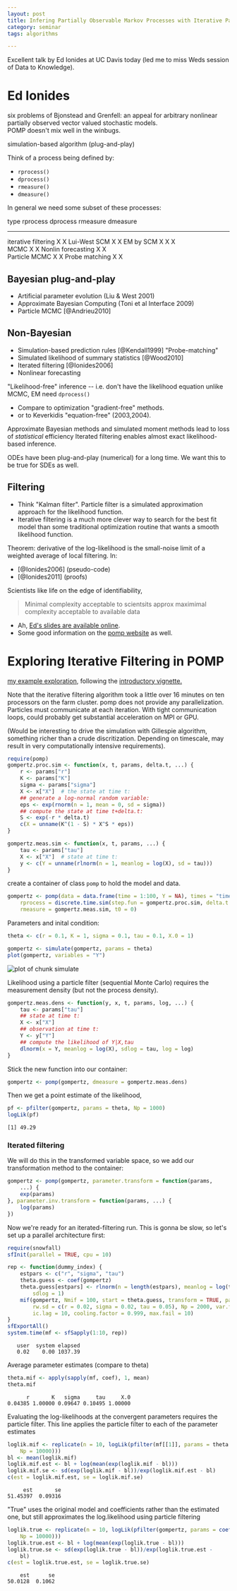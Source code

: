 ```yaml
---
layout: post
title: Infering Partially Observable Markov Processes with Iterative Particle Filtering 
category: seminar
tags: algorithms

---
```



Excellent talk by Ed Ionides at UC Davis today (led me to miss Weds session of Data to Knowledge).  


Ed Ionides
=========
six problems of Bjonstead and Grenfell: an appeal for arbitrary nonlinear partially observed vector valued stochastic models.  
POMP doesn't mix well in the winbugs.

simulation-based algorithm (plug-and-play)

Think of a process being defined by:

- `rprocess()`
- `dprocess()`
- `rmeasure()`
- `dmeasure()`

In general we need some subset of these processes: 

type                 rprocess  dprocess  rmeasure  dmeasure
----------------     -------   --------  --------  -------
iterative filtering     X                            X 
Lui-West SCM            X                            X
EM by SCM               X         X                  X  
MCMC                              X                  X
Nonlin forecasting      X                    X          
Particle MCMC           X                            X
Probe matching          X                    X    


Bayesian plug-and-play
---------------------

- Artificial parameter evolution (Liu & West 2001)
- Approximate Bayesian Computing (Toni et al Interface 2009)
- Particle MCMC [@Andrieu2010] 

Non-Bayesian 
------------

- Simulation-based prediction rules [@Kendall1999] "Probe-matching"
- Simulated likelihood of summary statistics [@Wood2010]
- Iterated filtering [@Ionides2006]
- Nonlinear forecasting 

"Likelihood-free" inference -- i.e. don't have the likelihood equation 
unlike MCMC, EM need `dprocess()`

- Compare to optimization "gradient-free" methods.
- or to Keverkidis "equation-free" (2003,2004). 

Approximate Bayesian methods and simulated moment methods lead to loss of *statistical* efficiency
Iterated filtering enables almost exact likelihood-based inference.  

ODEs have been plug-and-play (numerical) for a long time.  We want this to be true for SDEs as well.  



Filtering
--------

- Think "Kalman filter".  Particle filter is a simulated approximation approach for the likelihood function.
- Iterative filtering is a much more clever way to search for the best fit model than some traditional optimization routine that wants a smooth likelihood function. 

Theorem: derivative of the log-likelihood is the small-noise limit of a weighted average of local filtering. In:

- [@Ionides2006] (pseudo-code)
- [@Ionides2011] (proofs)




Scientists like life on the edge of identifiability,
> Minimal complexity acceptable to scientsits approx maximimal complexity acceptable to available data

- Ah, [Ed's slides are available online](http://www.stat.lsa.umich.edu/~ionides/pubs/davis12.pdf). 
- Some good information on the [pomp website](http://pomp.r-forge.r-project.org/) as well.

Exploring Iterative Filtering in POMP
=====================================

[my example exploration](https://github.com/cboettig/populationdynamics/blob/497d4ce4c401833464ccaff6edd518133f4e9b0c/inst/examples/pomp_explore.md), following the [introductory vignette.](http://cran.at.r-project.org/web/packages/pomp/vignettes/intro_to_pomp.pdf) 


Note that the iterative filtering algorithm took a little over 16 minutes on ten processors on the farm cluster.  pomp does not provide any parallelization.  Particles must communicate at each iteration.  With tight communication loops, could probably get substantial acceleration on MPI or GPU.  


(Would be interesting to drive the simulation with Gillespie algorithm, something richer than a crude discritization.  Depending on timescale, may result in very computationally intensive requirements).  


```r
require(pomp)
gompertz.proc.sim <- function(x, t, params, delta.t, ...) {
    r <- params["r"]
    K <- params["K"]
    sigma <- params["sigma"]
    X <- x["X"]  # the state at time t:
    ## generate a log-normal random variable:
    eps <- exp(rnorm(n = 1, mean = 0, sd = sigma))
    ## compute the state at time t+delta.t:
    S <- exp(-r * delta.t)
    c(X = unname(K^(1 - S) * X^S * eps))
}
```







```r
gompertz.meas.sim <- function(x, t, params, ...) {
    tau <- params["tau"]
    X <- x["X"]  # state at time t:
    y <- c(Y = unname(rlnorm(n = 1, meanlog = log(X), sd = tau)))
}
```




create a container of class `pomp` to hold the model and data.



```r
gompertz <- pomp(data = data.frame(time = 1:100, Y = NA), times = "time", 
    rprocess = discrete.time.sim(step.fun = gompertz.proc.sim, delta.t = 1), 
    rmeasure = gompertz.meas.sim, t0 = 0)
```




Parameters and  inital condition:



```r
theta <- c(r = 0.1, K = 1, sigma = 0.1, tau = 0.1, X.0 = 1)
```


```r
gompertz <- simulate(gompertz, params = theta)
plot(gompertz, variables = "Y")
```

![plot of chunk simulate](http://farm9.staticflickr.com/8012/7168130004_62bc33148d_o.png) 

Likelihood using a particle filter (sequential Monte Carlo) requires the measurement density (but not the process density).  

```r
gompertz.meas.dens <- function(y, x, t, params, log, ...) {
    tau <- params["tau"]
    ## state at time t:
    X <- x["X"]
    ## observation at time t:
    Y <- y["Y"]
    ## compute the likelihood of Y|X,tau
    dlnorm(x = Y, meanlog = log(X), sdlog = tau, log = log)
}
```

Stick the new function into our container:



```r
gompertz <- pomp(gompertz, dmeasure = gompertz.meas.dens)
```

Then we get a point estimate of the likelihood,

```r
pf <- pfilter(gompertz, params = theta, Np = 1000)
logLik(pf)
```

```
[1] 49.29
```

### Iterated filtering

We will do this in the transformed variable space, so we add
our transformation method to the container:

```r
gompertz <- pomp(gompertz, parameter.transform = function(params, 
    ...) {
    exp(params)
}, parameter.inv.transform = function(params, ...) {
    log(params)
})
```



Now we're ready for an iterated-filtering run.  This is gonna be slow,
so let's set up a parallel architecture first:

```r
require(snowfall)
sfInit(parallel = TRUE, cpu = 10)
```

```r
rep <- function(dummy_index) {
    estpars <- c("r", "sigma", "tau")
    theta.guess <- coef(gompertz)
    theta.guess[estpars] <- rlnorm(n = length(estpars), meanlog = log(theta.guess[estpars]), 
        sdlog = 1)
    mif(gompertz, Nmif = 100, start = theta.guess, transform = TRUE, pars = estpars, 
        rw.sd = c(r = 0.02, sigma = 0.02, tau = 0.05), Np = 2000, var.factor = 4, 
        ic.lag = 10, cooling.factor = 0.999, max.fail = 10)
}
sfExportAll()
system.time(mf <- sfSapply(1:10, rep))
```



```
   user  system elapsed 
   0.02    0.00 1037.39 
```




Average parameter estimates (compare to theta)

```r
theta.mif <- apply(sapply(mf, coef), 1, mean)
theta.mif
```

```
      r       K   sigma     tau     X.0 
0.04385 1.00000 0.09647 0.10495 1.00000 
```

Evaluating the log-likelihoods at the convergent parameters requires the particle filter.  This line applies the particle filter to each of the parameter estimates

```r
loglik.mif <- replicate(n = 10, logLik(pfilter(mf[[1]], params = theta.mif, 
    Np = 10000)))
bl <- mean(loglik.mif)
loglik.mif.est <- bl + log(mean(exp(loglik.mif - bl)))
loglik.mif.se <- sd(exp(loglik.mif - bl))/exp(loglik.mif.est - bl)
c(est = loglik.mif.est, se = loglik.mif.se)
```
```
     est       se 
51.45397  0.09316 
```

"True" uses the original model and coefficients rather than the estimated one, but still approximates the log.likelihood using particle filtering 

```r
loglik.true <- replicate(n = 10, logLik(pfilter(gompertz, params = coef(gompertz), 
    Np = 10000)))
loglik.true.est <- bl + log(mean(exp(loglik.true - bl)))
loglik.true.se <- sd(exp(loglik.true - bl))/exp(loglik.true.est - 
    bl)
c(est = loglik.true.est, se = loglik.true.se)
```

```
    est      se 
50.0128  0.1062 
```












